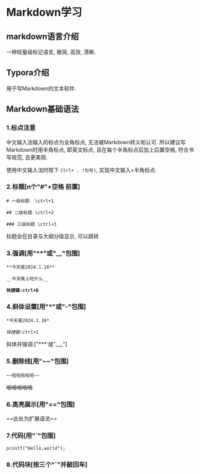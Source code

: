 # Markdown学习

## markdown语言介绍

一种轻量级标记语言, 极简, 高效, 清晰.

## Typora介绍

用于写Markdown的文本软件.

## **Markdown基础语法**

### 1.标点注意

中文输入法输入的标点为全角标点, 无法被Markdown转义和认可. 所以建议写Markdown时用半角标点, 即英文标点, 且在每个半角标点后加上后置空格, 符合书写规范, 且更美观.

使用中文输入法时按下 `Ctrl+ . (句号)`, 实现中文输入+半角标点.

### 2.标题[n个"#"+空格 前置]

`# 一级标题  \ctrl+1`

`## 二级标题 \ctrl+2`

`### 三级标题 \ctrl+3`

标题会在目录与大纲分级显示, 可以跳转

### 3.强调[用"**"或"__"包围]

`**今天是2024.1.16**`

`__今天晚上吃什么__`

**`快捷键:ctrl+B`**

### 4.斜体设置[用"*"或"-"包围]

`*今天是2024.1.16*`

*`快捷键:ctrl+I`*

斜体并强调:["***'或"___"]

### 5.删除线[用"~~"包围]

`~~哈哈哈哈哈~~`

~~哈哈哈哈哈~~

### 6.高亮展示[用"=="包围]

==此处为扩展语法==

### 7.代码[用"`"包围]

`printf("Hello,world");`

### 8.代码块[按三个"`"并敲回车]

















